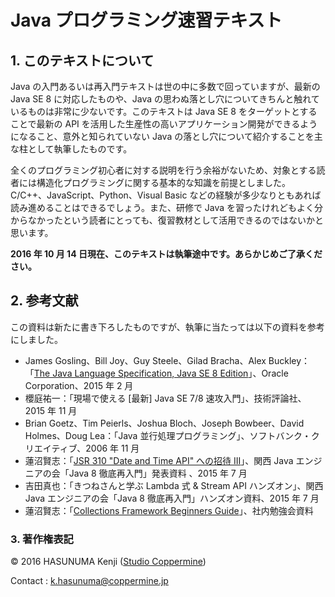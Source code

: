 # Java プログラミング速習テキスト

## 1. このテキストについて

Java の入門あるいは再入門テキストは世の中に多数で回っていますが、最新の Java SE 8 に対応したものや、Java の思わぬ落とし穴についてきちんと触れているものは非常に少ないです。このテキストは Java SE 8 をターゲットとすることで最新の API を活用した生産性の高いアプリケーション開発ができるようになること、意外と知られていない Java の落とし穴について紹介することを主な柱として執筆したものです。

全くのプログラミング初心者に対する説明を行う余裕がないため、対象とする読者には構造化プログラミングに関する基本的な知識を前提としました。C/C++、JavaScript、Python、Visual Basic などの経験が多少なりともあれば読み進めることはできるでしょう。また、研修で Java を習ったけれどもよく分からなかったという読者にとっても、復習教材として活用できるのではないかと思います。

**2016 年 10 月 14 日現在、このテキストは執筆途中です。あらかじめご了承ください。**

## 2. 参考文献

この資料は新たに書き下ろしたものですが、執筆に当たっては以下の資料を参考にしました。

- James Gosling、Bill Joy、Guy Steele、Gilad Bracha、Alex Buckley：「[The Java Language Specification, Java SE 8 Edition](https://docs.oracle.com/javase/specs/jls/se8/html/index.html)」、Oracle Corporation、2015 年 2 月
- 櫻庭祐一：「現場で使える [最新] Java SE 7/8 速攻入門」、技術評論社、2015 年 11 月
- Brian Goetz、Tim Peierls、Joshua Bloch、Joseph Bowbeer、David Holmes、Doug Lea：「Java 並行処理プログラミング」、ソフトバンク・クリエイティブ、2006 年 11 月
- 蓮沼賢志：「[JSR 310 "Date and Time API" への招待 III](http://www.slideshare.net/khasunuma/jsr310-3-61112729)」、関西 Java エンジニアの会「Java 8 徹底再入門」発表資料 、2015 年 7 月
- 吉田真也：「きつねさんと学ぶ Lambda 式 & Stream API ハンズオン」、関西 Java エンジニアの会「Java 8 徹底再入門」ハンズオン資料、2015 年 7 月
- 蓮沼賢志：「[Collections Framework Beginners Guide](http://www.slideshare.net/khasunuma/collections-framework-61112720)」、社内勉強会資料

### 3. 著作権表記

&copy; 2016 HASUNUMA Kenji ([Studio Coppermine](http://www.coppermine.jp/))

Contact : k.hasunuma@coppermine.jp
